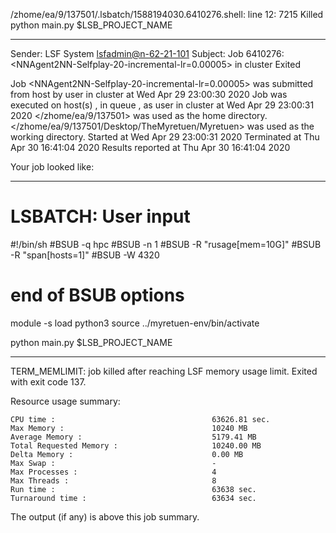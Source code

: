 /zhome/ea/9/137501/.lsbatch/1588194030.6410276.shell: line 12:  7215 Killed                  python main.py $LSB_PROJECT_NAME

------------------------------------------------------------
Sender: LSF System <lsfadmin@n-62-21-101>
Subject: Job 6410276: <NNAgent2NN-Selfplay-20-incremental-lr=0.00005> in cluster <dcc> Exited

Job <NNAgent2NN-Selfplay-20-incremental-lr=0.00005> was submitted from host <n-62-30-6> by user <s183914> in cluster <dcc> at Wed Apr 29 23:00:30 2020
Job was executed on host(s) <n-62-21-101>, in queue <hpc>, as user <s183914> in cluster <dcc> at Wed Apr 29 23:00:31 2020
</zhome/ea/9/137501> was used as the home directory.
</zhome/ea/9/137501/Desktop/TheMyretuen/Myretuen> was used as the working directory.
Started at Wed Apr 29 23:00:31 2020
Terminated at Thu Apr 30 16:41:04 2020
Results reported at Thu Apr 30 16:41:04 2020

Your job looked like:

------------------------------------------------------------
# LSBATCH: User input
#!/bin/sh
#BSUB -q hpc
#BSUB -n 1
#BSUB -R "rusage[mem=10G]"
#BSUB -R "span[hosts=1]"
#BSUB -W 4320
# end of BSUB options

module -s load python3
source ../myretuen-env/bin/activate

python main.py $LSB_PROJECT_NAME


------------------------------------------------------------

TERM_MEMLIMIT: job killed after reaching LSF memory usage limit.
Exited with exit code 137.

Resource usage summary:

    CPU time :                                   63626.81 sec.
    Max Memory :                                 10240 MB
    Average Memory :                             5179.41 MB
    Total Requested Memory :                     10240.00 MB
    Delta Memory :                               0.00 MB
    Max Swap :                                   -
    Max Processes :                              4
    Max Threads :                                8
    Run time :                                   63638 sec.
    Turnaround time :                            63634 sec.

The output (if any) is above this job summary.

